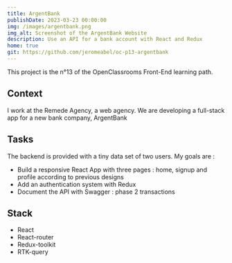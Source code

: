 ```yaml
---
title: ArgentBank
publishDate: 2023-03-23 00:00:00
img: /images/argentbank.png
img_alt: Screenshot of the ArgentBank Website
description: Use an API for a bank account with React and Redux
home: true
git: https://github.com/jeromeabel/oc-p13-argentbank
---
```


This project is the n°13 of the OpenClassrooms Front-End learning path. 

## Context
I work at the Remede Agency, a web agency. We are developing a full-stack app for a new bank company, ArgentBank

## Tasks
The backend is provided with a tiny data set of two users. My goals are :
- Build a responsive React App with three pages : home, signup and profile according to previous designs
- Add an authentication system with Redux
- Document the API with Swagger : phase 2 transactions

## Stack
- React
- React-router
- Redux-toolkit
- RTK-query